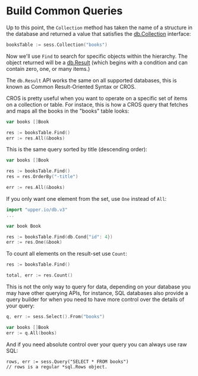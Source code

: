 # Build Common Queries

Up to this point, the `Collection` method has taken the name of a structure in the database and returned a value that satisfies the [db.Collection][1] interface:

```go
booksTable := sess.Collection("books")
```

Now we'll use `Find` to search for specific objects within the hierarchy. The object
returned will be a [db.Result][2] (which begins with a condition and can contain 
zero, one, or many items.)


The `db.Result` API works the same on all supported databases, this is known as
Common Result-Oriented Syntax or CROS.

CROS is pretty useful when you want to operate on a specific set of items on a
collection or table. For instace, this is how a CROS query that fetches and
maps all the books in the "books" table looks:

```go
var books []Book

res := booksTable.Find()
err := res.All(&books)
```

This is the same query sorted by title (descending order):

```go
var books []Book

res := booksTable.Find()
res = res.OrderBy("-title")

err := res.All(&books)
```

If you only want one element from the set, use `One` instead of `All`:

```go
import "upper.io/db.v3"
...

var book Book

res := booksTable.Find(db.Cond{"id": 4})
err := res.One(&book)
```

To count all elements on the result-set use `Count`:


```go
res := booksTable.Find()

total, err := res.Count()
```

This is not the only way to query for data, depending on your database you may
have other querying APIs, for instance, SQL databases also provide a query
builder for when you need to have more control over the details of your query:

```go
q, err := sess.Select().From("books")

var books []Book
err := q.All(books)
```

And if you need absolute control over your query you can always use raw SQL:

```
rows, err := sess.Query("SELECT * FROM books")
// rows is a regular *sql.Rows object.
```

[1]: https://godoc.org/upper.io/db.v3#Collection
[2]: https://godoc.org/upper.io/db.v3#Result
